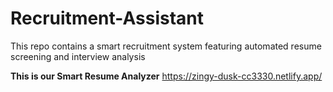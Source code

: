 # **Recruitment-Assistant**
This repo contains a smart recruitment system featuring automated resume screening and interview analysis

**This is our Smart Resume Analyzer**
https://zingy-dusk-cc3330.netlify.app/
